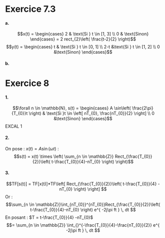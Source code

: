 # Exercice 7.3
#### a.
$$x(t) = \begin{cases}
2 & \text{Si } t \in [1, 3] \\
0 & \text{Sinon}
\end{cases} = 2 rect_{2}\left( \frac{t-2}{2} \right)$$
$$y(t) = \begin{cases}
t & \text{Si } t \in [0, 1] \\
2-t &\text{Si } t \in [1, 2] \\
0 &\text{Sinon}
\end{cases}$$

#### b.



# Exercice 8
#### 1.
$$\forall n \in \mathbb{N}, s(t) = \begin{cases}
A \sin\left( \frac{2\pi}{T_{0}}t \right) & \text{Si }t \in \left[ nT_{0}, \frac{nT_{0}}{2} \right] \\
0 &\text{Sinon}
\end{cases}$$
EXCAL 1

#### 2.
On pose : $x(t) = A \sin\left( \omega t \right)$ :
$$s(t) = x(t) \times \left( \sum_{n \in \mathbb{Z}} Rect_{\frac{T_{0}}{2}}\left( t-\frac{T_{0}}{4}-nT_{0} \right) \right)$$

#### 3.
$$TF[s(t)] = TF[x(t)]*TF\left[ Rect_{\frac{T_{0}}{2}}\left( t-\frac{T_{0}}{4} -nT_{0} \right) \right] $$
Or : 
$$\sum_{n \in \mathbb{Z}}\int_{nT_{0}}^{nT_{0}}Rect_{\frac{T_{0}}{2}}\left( t-\frac{T_{0}}{4}-nT_{0} \right) e^{ -2j\pi ft } \, dt  $$
En posant : $T = t-\frac{T_{0}}{4} -nT_{0}$
$$= \sum_{n \in \mathbb{Z}} \int_{}^{-\frac{T_{0}}{4}-\frac{nT_{0}}{2}}  e^{ -2j\pi ft } \, dt $$

